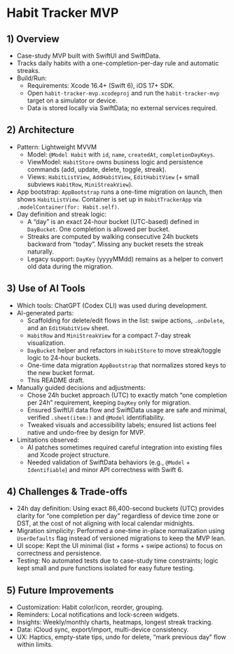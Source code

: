 # Habit Tracker MVP

## 1) Overview
- Case-study MVP built with SwiftUI and SwiftData.
- Tracks daily habits with a one-completion-per-day rule and automatic streaks.
- Build/Run:
  - Requirements: Xcode 16.4+ (Swift 6), iOS 17+ SDK.
  - Open `habit-tracker-mvp.xcodeproj` and run the `habit-tracker-mvp` target on a simulator or device.
  - Data is stored locally via SwiftData; no external services required.

## 2) Architecture
- Pattern: Lightweight MVVM
  - Model: `@Model Habit` with `id`, `name`, `createdAt`, `completionDayKeys`.
  - ViewModel: `HabitStore` owns business logic and persistence commands (add, update, delete, toggle, streak).
  - Views: `HabitListView`, `AddHabitView`, `EditHabitView` (+ small subviews `HabitRow`, `MiniStreakView`).
- App bootstrap: `AppBootstrap` runs a one-time migration on launch, then shows `HabitListView`. Container is set up in `HabitTrackerApp` via `.modelContainer(for: Habit.self)`.
- Day definition and streak logic:
  - A “day” is an exact 24-hour bucket (UTC-based) defined in `DayBucket`. One completion is allowed per bucket.
  - Streaks are computed by walking consecutive 24h buckets backward from “today”. Missing any bucket resets the streak naturally.
  - Legacy support: `DayKey` (yyyyMMdd) remains as a helper to convert old data during the migration.

## 3) Use of AI Tools
- Which tools: ChatGPT (Codex CLI) was used during development.
- AI-generated parts:
  - Scaffolding for delete/edit flows in the list: swipe actions, `.onDelete`, and an `EditHabitView` sheet.
  - `HabitRow` and `MiniStreakView` for a compact 7-day streak visualization.
  - `DayBucket` helper and refactors in `HabitStore` to move streak/toggle logic to 24-hour buckets.
  - One-time data migration `AppBootstrap` that normalizes stored keys to the new bucket format.
  - This README draft.
- Manually guided decisions and adjustments:
  - Chose 24h bucket approach (UTC) to exactly match “one completion per 24h” requirement, keeping `DayKey` only for migration.
  - Ensured SwiftUI data flow and SwiftData usage are safe and minimal, verified `.sheet(item:)` and `@Model` identifiability.
  - Tweaked visuals and accessibility labels; ensured list actions feel native and undo-free by design for MVP.
- Limitations observed:
  - AI patches sometimes required careful integration into existing files and Xcode project structure.
  - Needed validation of SwiftData behaviors (e.g., `@Model` + `Identifiable`) and minor API correctness with Swift 6.

## 4) Challenges & Trade-offs
- 24h day definition: Using exact 86,400-second buckets (UTC) provides clarity for “one completion per day” regardless of device time zone or DST, at the cost of not aligning with local calendar midnights.
- Migration simplicity: Performed a one-time in-place normalization using `UserDefaults` flag instead of versioned migrations to keep the MVP lean.
- UI scope: Kept the UI minimal (list + forms + swipe actions) to focus on correctness and persistence.
- Testing: No automated tests due to case-study time constraints; logic kept small and pure functions isolated for easy future testing.

## 5) Future Improvements
- Customization: Habit color/icon, reorder, grouping.
- Reminders: Local notifications and lock-screen widgets.
- Insights: Weekly/monthly charts, heatmaps, longest streak tracking.
- Data: iCloud sync, export/import, multi-device consistency.
- UX: Haptics, empty-state tips, undo for delete, “mark previous day” flow within limits.

